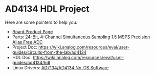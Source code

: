 # AD4134 HDL Project

Here are some pointers to help you:
  * [Board Product Page](https://www.analog.com/EVAL-AD4134)
  * Parts: [24-Bit, 4-Channel Simultaneous Sampling 1.5 MSPS Precision Alias Free ADC](https://www.analog.com/ad4134)
  * Project Doc: https://wiki.analog.com/resources/eval/user-guides/circuits-from-the-lab/ad4134
  * HDL Doc: https://wiki.analog.com/resources/eval/user-guides/ad4134/hdl
  * Linux Drivers: [AD7134/AD4134 No-OS Software](https://wiki.analog.com/resources/tools-software/uc-drivers/ad713x)
